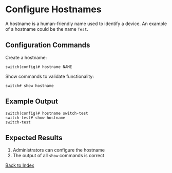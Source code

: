 # Configure Hostnames

A hostname is a human-friendly name used to identify a device. An example of a hostname could be the name `Test`.

## Configuration Commands

Create a hostname:

```text
switch(config)# hostname NAME
```

Show commands to validate functionality:

```text
switch# show hostname
```

## Example Output

```text
switch(config)# hostname switch-test
switch-test# show hostname
switch-test
```

## Expected Results

1. Administrators can configure the hostname
2. The output of all `show` commands is correct

[Back to Index](index.md)
